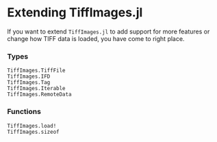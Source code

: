 # Extending TiffImages.jl

If you want to extend `TiffImages.jl` to add support for more features or change how
TIFF data is loaded, you have come to right place.

### Types

```@docs
TiffImages.TiffFile
TiffImages.IFD
TiffImages.Tag
TiffImages.Iterable
TiffImages.RemoteData
```

### Functions

```@docs
TiffImages.load!
TiffImages.sizeof
```